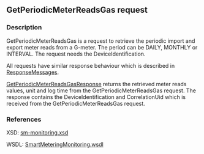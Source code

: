 ## GetPeriodicMeterReadsGas request

### Description
GetPeriodicMeterReadsGas is a request to retrieve the periodic import and export meter reads from a G-meter. The period can be DAILY, MONTHLY or INTERVAL. The request needs the DeviceIdentification.

All requests have similar response behaviour which is described in [ResponseMessages](./ResponseMessages.md).

[GetPeriodicMeterReadsGasResponse](GetPeriodicMeterReadsGasResponse.md) returns the retrieved meter reads values, unit and log time from the GetPeriodicMeterReadsGas request. The response contains the DeviceIdentification and CorrelationUid which is received from the GetPeriodicMeterReadsGas request.

### References

XSD: [sm-monitoring.xsd](https://github.com/OSGP/Shared/blob/development/osgp-ws-smartmetering/src/main/resources/schemas/sm-monitoring.xsd)

WSDL: [SmartMeteringMonitoring.wsdl](https://github.com/OSGP/Shared/blob/development/osgp-ws-smartmetering/src/main/resources/SmartMeteringMonitoring.wsdl)
